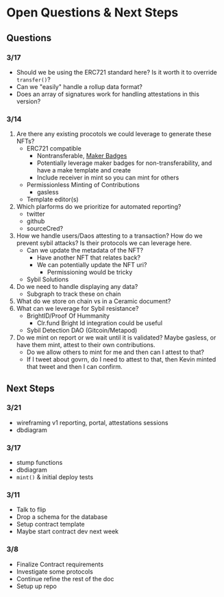 # Open Questions & Next Steps

## Questions

### 3/17

- Should we be using the ERC721 standard here? Is it worth it to override `transfer()`?
- Can we "easily" handle a rollup data format?
- Does an array of signatures work for handling attestations in this version? 

### 3/14

1. Are there any existing procotols we could leverage to generate these NFTs?
    - ERC721 compatible
        - Nontransferable, [Maker Badges](https://github.com/naszam/maker-badges)
        - Potentially leverage maker badges for non-transferability, and have a make template and create
        - Include receiver in mint so you can mint for others
    - Permissionless Minting of Contributions
        - gasless
    - Template editor(s)
2. Which plarforms do we prioritize for automated reporting?
    - twitter
    - github
    - sourceCred?
3. How we handle users/Daos attesting to a transaction? How do we prevent sybil attacks? Is their protocols we can leverage here.
    - Can we update the metadata of the NFT?
        - Have another NFT that relates back?
        - We can potentially update the NFT uri?
            - Permissioning would be tricky
    - Sybil Solutions
6. Do we need to handle displaying any data?
    - Subgraph to track these on chain
8. What do we store on chain vs in a Ceramic document?
9. What can we leverage for Sybil resistance?
      - BrightID/Proof Of Hummanity
          - Clr.fund Bright Id integration could be useful
      - Sybil Detection DAO (Gitcoin/Metapod)
10. Do we mint on report or we wait until it is validated? Maybe gasless, or have them mint, attest to their own contributions. 
      - Do we allow others to mint for me and then can I attest to that?
      - If I tweet about govrn, do I need to attest to that, then Kevin minted that tweet and then I can confirm.

## Next Steps

### 3/21

- wireframing v1 reporting, portal, attestations sessions
- dbdiagram

### 3/17

- stump functions
- dbdiagram
- `mint()` & initial deploy tests

### 3/11

- Talk to flip
- Drop a schema for the database
- Setup contract template
- Maybe start contract dev next week

### 3/8

- Finalize Contract requirements
- Investigate some protocols
- Continue refine the rest of the doc
- Setup up repo

